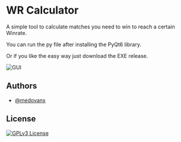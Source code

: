 # WR Calculator

A simple tool to calculate matches you need to win to reach a certain Winrate.

You can run the py file after installing the PyQt6 library.

Or if you like the easy way just download the EXE release.

![GUI](https://i.imgur.com/FolAPKj.png)
## Authors

- [@medovanx](https://github.com/medovanx)


## License

[![GPLv3 License](https://img.shields.io/badge/License-GPL%20v3-yellow.svg)](https://opensource.org/licenses/)
